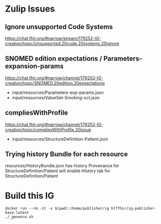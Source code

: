 
# Zulip Issues

## Ignore unsupported Code Systems

https://chat.fhir.org/#narrow/stream/179252-IG-creation/topic/Unsupported.20code.20systems.20ignore

## SNOMED edition expectations / Parameters-expansion-params

https://chat.fhir.org/#narrow/channel/179252-IG-creation/topic/SNOMED.20edition.20expectations
+ input/resources/Parameters-exp-params.json
+ input/resources/ValueSet-Smoking-sct.json

## compliesWithProfile

https://chat.fhir.org/#narrow/channel/179252-IG-creation/topic/compliesWithProfile.20issue
+ input/resources/StructureDefinition-Patient.json

## Trying history Bundle for each resource

resources/HistoryBundle.json has history Provenance for StructureDefinition/Patient
will enable History tab for StructureDefinition/Patient

# Build this IG

```
docker run --rm -it -v $(pwd):/home/publisher/ig hl7fhir/ig-publisher-base:latest
./_genonce.sh
```